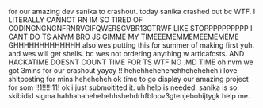 for our amazing dev sanika to crashout. today sanika crashed out bc WTF. I LITERALLY CANNOT RN IM SO TIRED OF CODINGNGNGNFRNRVGIFQWERSGVBR13GTRWF LIKE STOPPPPPPPPPP I CANT DO TS ANYM BRO JS GIMME MY TIMEEEMEMMEMEEMEMEME GHHHHHHHHHHHHH also wes putting this for summer of making first yuh. and wes will get shells. bc wes not ordering anything w articafcsts. AND HACKATIME DOESNT COUNT TIME FOR TS WTF NO .MD TIME oh nvm we got 3mins for our crashout yayay !! hehehhehehehehheheheheh i love shitposting for mins heheheheh ok time to go display our amazing project for som !!1!!!!!11! ok i just submoitited it. uh help is needed. sanika is so skibidid sigma hahhahahehehehhshehdrhfbloov3gtenjebohijtygk help me.
